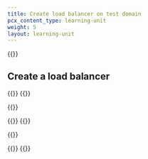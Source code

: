 ```yaml
---
title: Create load balancer on test domain
pcx_content_type: learning-unit
weight: 5
layout: learning-unit
---
```


{{<render file=_test-domain-setup.md productFolder="load-balancing">}}

## Create a load balancer

{{<tabs labels="Dashboard | API">}}
{{<tab label="dashboard" no-code="true">}}

{{<render file=_load-balancer-create.md productFolder="load-balancing">}}

{{</tab>}}
{{<tab label="api" no-code="true">}}

{{<render file=_load-balancer-create-api.md productFolder="load-balancing">}}

{{</tab>}}
{{</tabs>}}